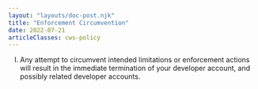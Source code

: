 ```yaml
---
layout: "layouts/doc-post.njk"
title: "Enforcement Circumvention"
date: 2022-07-21
articleClasses: cws-policy
---
```


<!-- Atypical formatting is necessary to enable markdown formatting for LI contents -->
<ol type="I">
<li>

Any attempt to circumvent intended limitations or enforcement actions will result in the immediate
termination of your developer account, and possibly related developer accounts.

</li>
</ol>
